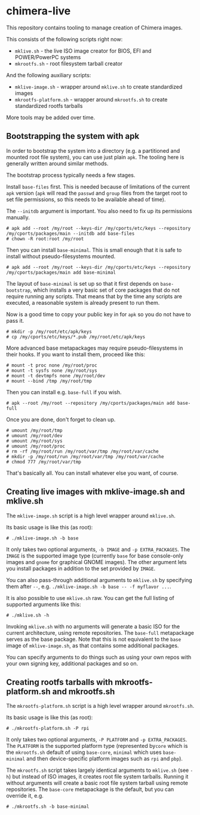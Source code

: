 # chimera-live

This repository contains tooling to manage creation of Chimera images.

This consists of the following scripts right now:

* `mklive.sh` - the live ISO image creator for BIOS, EFI and POWER/PowerPC systems
* `mkrootfs.sh` - root filesystem tarball creator

And the following auxiliary scripts:

* `mklive-image.sh` - wrapper around `mklive.sh` to create standardized images
* `mkrootfs-platform.sh` - wrapper around `mkrootfs.sh` to create standardized
  rootfs tarballs

More tools may be added over time.

## Bootstrapping the system with apk

In order to bootstrap the system into a directory (e.g. a partitioned and
mounted root file system), you can use just plain `apk`. The tooling here
is generally written around similar methods.

The bootstrap process typically needs a few stages.

Install `base-files` first. This is needed because of limitations of the
current `apk` version (`apk` will read the `passwd` and `group` files from
the target root to set file permissions, so this needs to be available
ahead of time).

The `--initdb` argument is important. You also need to fix up its permissions
manually.

```
# apk add --root /my/root --keys-dir /my/cports/etc/keys --repository /my/cports/packages/main --initdb add base-files
# chown -R root:root /my/root
```

Then you can install `base-minimal`. This is small enough that it is safe to
install without pseudo-filesystems mounted.

```
# apk add --root /my/root --keys-dir /my/cports/etc/keys --repository /my/cports/packages/main add base-minimal
```

The layout of `base-minimal` is set up so that it first depends on `base-bootstrap`,
which installs a very basic set of core packages that do not require running
any scripts. That means that by the time any scripts are executed, a reasonable
system is already present to run them.

Now is a good time to copy your public key in for `apk` so you do not have to pass it.

```
# mkdir -p /my/root/etc/apk/keys
# cp /my/cports/etc/keys/*.pub /my/root/etc/apk/keys
```

More advanced base metapackages may require pseudo-filesystems in their hooks.
If you want to install them, proceed like this:

```
# mount -t proc none /my/root/proc
# mount -t sysfs none /my/root/sys
# mount -t devtmpfs none /my/root/dev
# mount --bind /tmp /my/root/tmp
```

Then you can install e.g. `base-full` if you wish.

```
# apk --root /my/root --repository /my/cports/packages/main add base-full
```

Once you are done, don't forget to clean up.

```
# umount /my/root/tmp
# umount /my/root/dev
# umount /my/root/sys
# umount /my/root/proc
# rm -rf /my/root/run /my/root/var/tmp /my/root/var/cache
# mkdir -p /my/root/run /my/root/var/tmp /my/root/var/cache
# chmod 777 /my/root/var/tmp
```

That's basically all. You can install whatever else you want, of course.

## Creating live images with mklive-image.sh and mklive.sh

The `mklive-image.sh` script is a high level wrapper around `mklive.sh`.

Its basic usage is like this (as root):

```
# ./mklive-image.sh -b base
```

It only takes two optional arguments, `-b IMAGE` and `-p EXTRA_PACKAGES`.
The `IMAGE` is the supported image type (currently `base` for base console-only
images and `gnome` for graphical GNOME images). The other argument lets you
install packages in addition to the set provided by `IMAGE`.

You can also pass-through additional arguments to `mklive.sh` by specifying
them after `--`, e.g. `./mklive-image.sh -b base -- -f myflavor ...`.

It is also possible to use `mklive.sh` raw. You can get the full listing of
supported arguments like this:

```
# ./mklive.sh -h
```

Invoking `mklive.sh` with no arguments will generate a basic ISO for the
current architecture, using remote repositories. The `base-full` metapackage
serves as the base package. Note that this is not equivalent to the `base` image
of `mklive-image.sh`, as that contains some additional packages.

You can specify arguments to do things such as using your own repos with your own
signing key, additional packages and so on.

## Creating rootfs tarballs with mkrootfs-platform.sh and mkrootfs.sh

The `mkrootfs-platform.sh` script is a high level wrapper around `mkrootfs.sh`.

Its basic usage is like this (as root):

```
# ./mkrootfs-platform.sh -P rpi
```

It only takes two optional arguments, `-P PLATFORM` and `-p EXTRA_PACKAGES`.
The `PLATFORM` is the supported platform type (represented by`core` which is the
`mkrootfs.sh` default of using `base-core`, `minimal` which uses `base-minimal`
and then device-specific platform images such as `rpi` and `pbp`).

The `mkrootfs.sh` script takes largely identical arguments to `mklive.sh` (see `-h`)
but instead of ISO images, it creates root file system tarballs. Running it without
arguments will create a basic root file system tarball using remote repositories.
The `base-core` metapackage is the default, but you can override it, e.g.

```
# ./mkrootfs.sh -b base-minimal
```
